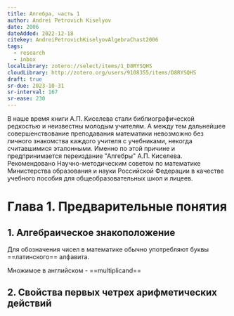 ```yaml
---
title: Алгебра, часть 1
author: Andrei Petrovich Kiselyov
date: 2006
dateAdded: 2022-12-18
citekey: AndreiPetrovichKiselyovAlgebraChast2006
tags:
  - research
  - inbox
localLibrary: zotero://select/items/1_D8RYSQHS
cloudLibrary: http://zotero.org/users/9108355/items/D8RYSQHS
draft: true
sr-due: 2023-10-31
sr-interval: 167
sr-ease: 230
---
```


В наше время книги А.П. Киселева стали библиографической редкостью и неизвестны
молодым учителям. А между тем дальнейшее совершенствование преподавания
математики невозможно без личного знакомства каждого учителя с учебниками,
некогда считавшимися эталонными. Именно по этой причине и предпринимается
переиздание "Алгебры" А.П. Киселева. Рекомендовано Научно-методическим советом
по математике Министерства образования и науки Российской Федерации в качестве
учебного пособия для общеобразовательных школ и лицеев.

# Глава 1. Предварительные понятия

## 1. Алгебраическое знакоположение

Для обозначения чисел в математике обычно употребляют буквы ==латинского==
алфавита.

Множимое в английском - ==multiplicand==

## 2. Свойcтва первых четрех арифметических действий
